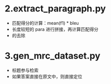 # 2.extract_paragraph.py
- 匹配得分的计算：mean(f1) * bleu
- 长度较短的 para 进行拼接，再计算匹配得分
- <spliter> 的去除

# 3.gen_mrc_dataset.py
- 标题参与检索
- 如果答案直接在原文中，则直接定位
